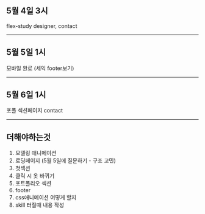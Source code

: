 ## 5월 4일 3시
flex-study designer, contact

---

## 5월 5일 1시
모바일 완료
(세익 footer보기)

---

## 5월 6일 1시
포폴 섹션페이지
contact


---

## 더해야하는것

1. 모델링 애니메이션
2. 로딩페이지 (5월 5일에 질문하기 - 구조 고민)
3. 첫섹션
4. 클릭 시 옷 바뀌기 
5. 포트폴리오 섹션
6. footer
7. css애니메이션 어떻게 할지
8. skill 터질때 내용 작성